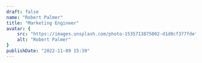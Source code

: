 ```yaml
---
draft: false
name: "Robert Palmer"
title: "Marketing Engineer"
avatar: {
    src: "https://images.unsplash.com/photo-1535713875002-d1d0cf377fde",
    alt: "Robert Palmer"
}
publishDate: "2022-11-09 15:39"
---
```

